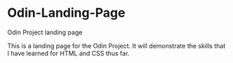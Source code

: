 # Odin-Landing-Page
Odin Project landing page

This is a landing page for the Odin Project. It will demonstrate the skills that I have learned for HTML and CSS thus far.